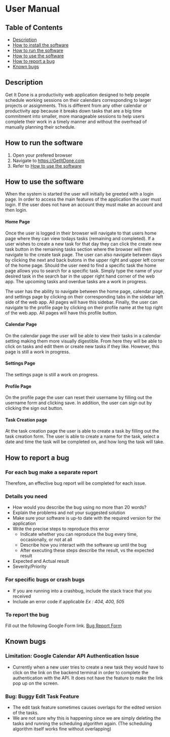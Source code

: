 # User Manual

## Table of Contents
* [Description](https://github.com/Get-It-Done-403/Get-It-Done/blob/main/documentation/user-manual.md#description)
* [How to install the software](https://github.com/Get-It-Done-403/Get-It-Done/blob/main/documentation/user-manual.md#how-to-install-the-software)
* [How to run the software](https://github.com/Get-It-Done-403/Get-It-Done/blob/main/documentation/user-manual.md#how-to-run-the-software)
* [How to use the software](https://github.com/Get-It-Done-403/Get-It-Done/blob/main/documentation/user-manual.md#how-to-use-the-software)
* [How to report a bug](https://github.com/Get-It-Done-403/Get-It-Done/blob/main/documentation/user-manual.md#how-to-report-a-bug)
* [Known bugs](https://github.com/Get-It-Done-403/Get-It-Done/blob/main/documentation/user-manual.md#known-bugs)

## Description
Get It Done is a productivity web application designed to help people schedule working sessions on their calendars corresponding to larger projects or assignments. This is different from any other calendar or productivity app because it breaks down tasks that are a big time commitment into smaller, more manageable sessions to help users complete their work in a timely manner and without the overhead of manually planning their schedule.

## How to run the software

1. Open your prefered browser
2. Navigate to https://GetItDone.com
3. Refer to [How to use the software](https://github.com/Get-It-Done-403/Get-It-Done/blob/main/documentation/user-manual.md#how-to-use-the-software)

## How to use the software
When the system is started the user will initially be greeted with a login page. In order to access the main features of the application the user must login. If the user does not have an account they must make an account and then login.

#### Home Page
Once the user is logged in their browser will navigate to that users home page where they can view todays tasks (remaining and completed). If a user wishes to create a new task for that day they can click the create new task button in the remaining tasks section where the browser will then navigate to the create task page. The user can also navigate between days by clicking the next and back butons in the upper right and upper left corner of the home page. Should the user need to find a specific task the home page allows you to search for a specific task. Simply type the name of your desired task in the search bar in the upper right hand corner of the web app. The upcoming tasks and overdue tasks are a work in progress.

The user has the ability to navigate between the home page, calendar page, and settings page by clicking on their corresponding tabs in the sidebar left side of the web app. All pages will have this sidebar. Finally, the user can navigate to the profile page by clicking on their profile name at the top right of the web app. All pages will have this profile button.

#### Calendar Page
On the calendar page the user will be able to view their tasks in a calendar setting making them more visually digestible. From here they will be able to click on tasks and edit them or create new tasks if they like. However, this page is still a work in progress.

#### Settings Page
The settings page is still a work on progress.

#### Profile Page
On the profile page the user can reset their username by filling out the username form and clicking save. In addition, the user can sign out by clicking the sign out button.

#### Task Creation page
At the task creation page the user is able to create a task by filling out the task creation form. The user is able to create a name for the task, select a date and time the task will be completed on, and how long the task will take.

## How to report a bug

### For each bug make a separate report
Therefore, an effective bug report will be completed for each issue.

### Details you need
* How would you describe the bug using no more than 20 words?
* Explain the problems and not your suggested solution
* Make sure your software is up-to date with the required version for the application 
* Write the precise steps to reproduce this error
    * Indicate whether you can reproduce the bug every time, occasionally, or not at all
    * Describe how you interact with the software up until the bug
    * After executing these steps describe the result, vs the expected result
* Expected and Actual result
* Severity/Priority
### For specific bugs or crash bugs
* If you are running into a crashbug, include the stack trace that you received
* Include an error code if applicable _Ex : 404, 400, 505_

### To report the bug
Fill out the following Google Form link.
[Bug Report Form](https://forms.gle/jw5RDFBB5aZ5PaqY8)


## Known bugs

### Limitation: Google Calendar API Authentication Issue
* Currently when a new user tries to create a new task they would have to click on the link on the backend terminal in order to complete the authentication with the API. It does not have the feature to make the link pop up on the screen.

### Bug: Buggy Edit Task Feature
* The edit task feature sometimes causes overlaps for the edited version of the tasks. 
* We are not sure why this is happening since we are simply deleting the tasks and running the scheduling algorithm again. (The scheduling algorithm itself works fine without overlapping)
